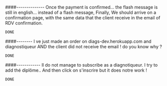 ####--------------
Once the payment is confirmed… the flash message is still in english…
instead of a flash message, 
Finally, We should arrive on a confirmation page, with the same data that the client receive in the email of RDV confirmation.

    DONE

####--------
I ve just made an order on diags-dev.herokuapp.com and diagnostiqueur AND the client did not receive the email ! do you know why ?

    DONE
    
####------------
Il do not manage to subscribe as a diagnotiqueur. I try to add thé diplôme..
And then click on s'inscrire but it does notre work !

    DONE
    